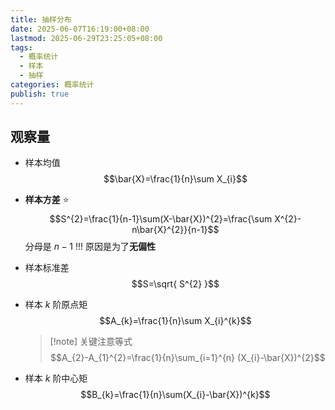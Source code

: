 ```yaml
---
title: 抽样分布
date: 2025-06-07T16:19:00+08:00
lastmod: 2025-06-29T23:25:05+08:00
tags:
  - 概率统计
  - 样本
  - 抽样
categories: 概率统计
publish: true
---
```


## 观察量

- 样本均值 $$\bar{X}=\frac{1}{n}\sum X_{i}$$
- **样本方差** ⭐️ $$S^{2}=\frac{1}{n-1}\sum(X-\bar{X})^{2}=\frac{\sum X^{2}-n\bar{X}^{2}}{n-1}$$ 分母是 $n-1$ !!! 原因是为了**无偏性**
- 样本标准差 $$S=\sqrt{ S^{2} }$$
- 样本 $k$ 阶原点矩 $$A_{k}=\frac{1}{n}\sum X_{i}^{k}$$

  > [!note] 关键注意等式
  > $$A_{2}-A_{1}^{2}=\frac{1}{n}\sum_{i=1}^{n} (X_{i}-\bar{X})^{2}$$

- 样本 $k$ 阶中心矩 $$B_{k}=\frac{1}{n}\sum(X_{i}-\bar{X})^{k}$$

